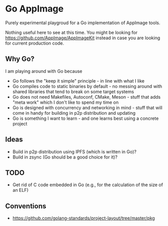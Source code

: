 # Go AppImage

Purely experimental playgroud for a Go implementation of AppImage tools.

Nothing useful here to see at this time. You might be looking for https://github.com/AppImage/AppImageKit instead in case you are looking for current production code.

## Why Go?

I am playing around with Go because

* Go follows the "keep it simple" principle - in line with what I like
* Go compiles code to static binaries by default - no messing around with shared libraries that tend to break on some target systems
* Go does not need Makefiles, Autoconf, CMake, Meson - stuff that adds "meta work" which I don't like to spend my time on
* Go is designed with concurrency and networking in mind - stuff that will come in handy for building in p2p distribution and updating
* Go is something I want to learn - and one learns best using a concrete project

## Ideas

* Build in p2p distribution using IPFS (which is written in Go)?
* Build in zsync (Go should be a good choice for it)?

## TODO

* Get rid of C code embedded in Go (e.g., for the calculation of the size of an ELF)

## Conventions

* https://github.com/golang-standards/project-layout/tree/master/pkg
